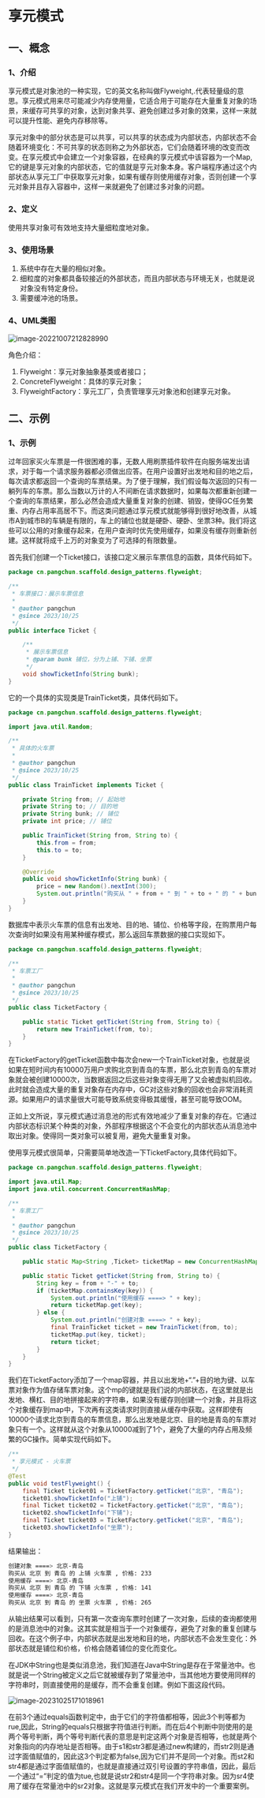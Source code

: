 # 享元模式



## 一、概念



### 1、介绍

享元模式是对象池的一种实现，它的英文名称叫做Flyweight,.代表轻量级的意思。享元模式用来尽可能减少内存使用量，它适合用于可能存在大量重复对象的场景，来缓存可共享的对象，达到对象共享、避免创建过多对象的效果，这样一来就可以提升性能、避免内存移除等。

享元对象中的部分状态是可以共享，可以共享的状态成为内部状态，内部状态不会随着环境变化：不可共享的状态则称之为外部状态，它们会随着环境的改变而改变。在享元模式中会建立一个对象容器，在经典的享元模式中该容器为一个Map,它的键是享元对象的内部状态，它的值就是亨元对象本身。客户端程序通过这个内部状态从享元工厂中获取享元对象，如果有缓存则使用缓存对象，否则创建一个享元对象并且存入容器中，这样一来就避免了创建过多对象的问题。



### 2、定义

使用共享对象可有效地支持大量细粒度地对象。



### 3、使用场景

1. 系统中存在大量的相似对象。
2. 细粒度的对象都具备较接近的外部状态，而且内部状态与环境无关，也就是说对象没有特定身份。
3. 需要缓冲池的场景。



### 4、UML类图

![image-20221007212828990](assets/image-20221007212828990.png)

角色介绍：

1. Flyweight：享元对象抽象基类或者接口；
2. ConcreteFlyweight：具体的享元对象；
3. FlyweightFactory：享元工厂，负责管理享元对象池和创建享元对象。



## 二、示例



### 1、示例

过年回家买火车票是一件很困难的事，无数人用刷票插件软件在向服务端发出请求，对于每一个请求服务器都必须做出应答。在用户设置好出发地和目的地之后，每次请求都返回一个查询的车票结果。为了便于理解，我们假设每次返回的只有一躺列车的车票。那么当数以万计的人不间断在请求数据时，如果每次都重新创建一个查询的车票结果，那么必然会造成大量重复对象的创建、销毁，使得GC任务繁重、内存占用率高居不下。而这类问题通过享元模式就能够得到很好地改善，从城市A到城市B的车辆是有限的，车上的铺位也就是硬卧、硬卧、坐票3种。我们将这些可以公用的对象缓存起来，在用户查询时优先使用缓存，如果没有缓存则重新创建。这样就将成千上万的对象变为了可选择的有限数量。

首先我们创建一个Ticket接口，该接口定义展示车票信息的函数，具体代码如下。

```java
package cn.pangchun.scaffold.design_patterns.flyweight;

/**
 * 车票接口：展示车票信息
 * 
 * @author pangchun
 * @since 2023/10/25
 */
public interface Ticket {

    /**
     * 展示车票信息
     * @param bunk 铺位，分为上铺、下铺、坐票
     */
    void showTicketInfo(String bunk);
}
```

它的一个具体的实现类是TrainTicket类，具体代码如下。

```java
package cn.pangchun.scaffold.design_patterns.flyweight;

import java.util.Random;

/**
 * 具体的火车票
 *
 * @author pangchun
 * @since 2023/10/25
 */
public class TrainTicket implements Ticket {

    private String from; // 起始地
    private String to; // 目的地
    private String bunk; // 铺位
    private int price; // 铺位

    public TrainTicket(String from, String to) {
        this.from = from;
        this.to = to;
    }

    @Override
    public void showTicketInfo(String bunk) {
        price = new Random().nextInt(300);
        System.out.println("购买从 " + from + " 到 " + to + " 的 " + bunk + " 火车票 " + ", 价格: " + price);
    }
}
```

数据库中表示火车票的信息有出发地、目的地、铺位、价格等字段，在购票用户每次查询时如果没有用某种缓存模式，那么返回车票数据的接口实现如下。

```java
package cn.pangchun.scaffold.design_patterns.flyweight;

/**
 * 车票工厂
 * 
 * @author pangchun
 * @since 2023/10/25
 */
public class TicketFactory {

    public static Ticket getTicket(String from, String to) {
        return new TrainTicket(from, to);
    }
}
```

在TicketFactory的getTicket函数中每次会new一个TrainTicket对象，也就是说如果在短时间内有10000万用户求购北京到青岛的车票，那么北京到青岛的车票对象就会被创建10000次，当数据返回之后这些对象变得无用了又会被虚拟机回收。此时就会造成大量的重复对象存在内存中，GC对这些对象的回收也会非常消耗资源。如果用户的请求量很大可能导致系统变得极其缓慢，甚至可能导致OOM。

正如上文所说，享元模式通过消息池的形式有效地减少了重复对象的存在。它通过内部状态标识某个种类的对象，外部程序根据这个不会变化的内部状态从消息池中取出对象。使得同一类对象可以被复用，避免大量重复对象。

使用享元模式很简单，只需要简单地改造一下TicketFactory,具体代码如下。

```java
package cn.pangchun.scaffold.design_patterns.flyweight;

import java.util.Map;
import java.util.concurrent.ConcurrentHashMap;

/**
 * 车票工厂
 * 
 * @author pangchun
 * @since 2023/10/25
 */
public class TicketFactory {

    public static Map<String ,Ticket> ticketMap = new ConcurrentHashMap<>();

    public static Ticket getTicket(String from, String to) {
        String key = from + "-" + to;
        if (ticketMap.containsKey(key)) {
            System.out.println("使用缓存 ====> " + key);
            return ticketMap.get(key);
        } else {
            System.out.println("创建对象 ====> " + key);
            final TrainTicket ticket = new TrainTicket(from, to);
            ticketMap.put(key, ticket);
            return ticket;
        }
    }
}
```

我们在TicketFactory添加了一个map容器，并且以出发地+“.”+目的地为键、以车票对象作为值存储车票对象。这个mp的键就是我们说的内部状态，在这里就是出发地、横杠、目的地拼接起来的字符串，如果没有缓存则创建一个对象，并且将这个对象缓存到map中，下次再有这类请求时则直接从缓存中获取。这样即使有10000个请求北京到青岛的车票信息，那么出发地是北京、目的地是青岛的车票对象只有一个。这样就从这个对象从10000减到了1个，避免了大量的内存占用及频繁的GC操作。简单实现代码如下。

```java
/**
 * 享元模式 - 火车票
 */
@Test
public void testFlyweight() {
    final Ticket ticket01 = TicketFactory.getTicket("北京", "青岛");
    ticket01.showTicketInfo("上铺");
    final Ticket ticket02 = TicketFactory.getTicket("北京", "青岛");
    ticket02.showTicketInfo("下铺");
    final Ticket ticket03 = TicketFactory.getTicket("北京", "青岛");
    ticket03.showTicketInfo("坐票");
}
```

结果输出：

```bash
创建对象 ====> 北京-青岛
购买从 北京 到 青岛 的 上铺 火车票 , 价格: 233
使用缓存 ====> 北京-青岛
购买从 北京 到 青岛 的 下铺 火车票 , 价格: 141
使用缓存 ====> 北京-青岛
购买从 北京 到 青岛 的 坐票 火车票 , 价格: 265
```

从输出结果可以看到，只有第一次查询车票时创建了一次对象，后续的查询都使用的是消息池中的对象。这其实就是相当于一个对象缓存，避免了对象的重复创建与回收。在这个例子中，内部状态就是出发地和目的地，内部状态不会发生变化：外部状态就是铺位和价格，价格会随着铺位的变化而变化。

在JDK中String也是类似消息池，我们知道在Java中String是存在于常量池中。也就是说一个String被定义之后它就被缓存到了常量池中，当其他地方要使用同样的字符串时，则直接使用的是缓存，而不会重复创建。例如下面这段代码。

![image-20231025171018961](assets/image-20231025171018961.png)

在前3个通过equals函数判定中，由于它们的字符值都相等，因此3个判等都为rue,因此，String的equals只根据字符值进行判断。而在后4个判断中则使用的是两个等号判断，两个等号判断代表的意思是判定这两个对象是否相等，也就是两个对象指向的内存地址是否相等。由于s1和str3都是通过new构建的，而str2则是通过字面值赋值的，因此这3个判定都为false,因为它们并不是同一个对象。而st2和str4都是通过字面值赋值的，也就是直接通过双引号设置的字符串值，因此，最后一个通过“=”判定的值为tue,也就是说str2和str4是同一个字符串对象。因为sr4使用了缓存在常量池中的sr2对象。这就是享元模式在我们开发中的一个重要案例。
